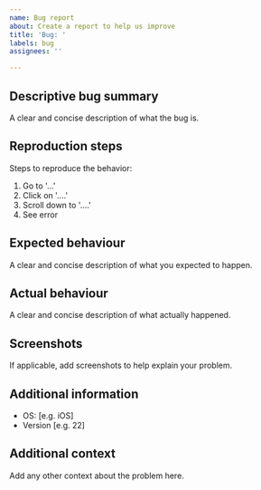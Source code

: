 ```yaml
---
name: Bug report
about: Create a report to help us improve
title: 'Bug: '
labels: bug
assignees: ''

---
```


## Descriptive bug summary
A clear and concise description of what the bug is.

## Reproduction steps
Steps to reproduce the behavior:
1. Go to '...'
2. Click on '....'
3. Scroll down to '....'
4. See error

## Expected behaviour
A clear and concise description of what you expected to happen.

## Actual behaviour
A clear and concise description of what actually happened.

## Screenshots
If applicable, add screenshots to help explain your problem.

## Additional information
 - OS: [e.g. iOS]
 - Version [e.g. 22]

## Additional context
Add any other context about the problem here.
